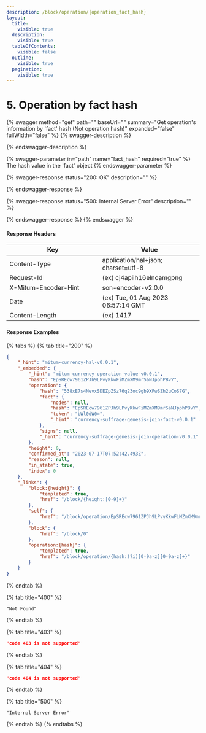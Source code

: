 ```yaml
---
description: /block/operation/{operation_fact_hash}
layout:
  title:
    visible: true
  description:
    visible: true
  tableOfContents:
    visible: false
  outline:
    visible: true
  pagination:
    visible: true
---
```


# 5. Operation by fact hash

{% swagger method="get" path="" baseUrl="" summary="Get operation's information by 'fact' hash (Not operation hash)" expanded="false" fullWidth="false" %}
{% swagger-description %}

{% endswagger-description %}

{% swagger-parameter in="path" name="fact_hash" required="true" %}
The hash value in the 'fact' object
{% endswagger-parameter %}

{% swagger-response status="200: OK" description="" %}

{% endswagger-response %}

{% swagger-response status="500: Internal Server Error" description="" %}

{% endswagger-response %}
{% endswagger %}



#### Response Headers

<table><thead><tr><th width="226">Key</th><th>Value</th></tr></thead><tbody><tr><td>Content-Type</td><td>application/hal+json; charset=utf-8</td></tr><tr><td>Request-Id</td><td>(ex) cj4apiih16elnoamgpng</td></tr><tr><td>X-Mitum-Encoder-Hint</td><td>son-encoder-v2.0.0</td></tr><tr><td>Date</td><td>(ex) Tue, 01 Aug 2023 06:57:14 GMT</td></tr><tr><td>Content-Length</td><td>(ex) 1417</td></tr></tbody></table>



#### Response Examples

{% tabs %}
{% tab title="200" %}
```json
{
    "_hint": "mitum-currency-hal-v0.0.1",
    "_embedded": {
        "_hint": "mitum-currency-operation-value-v0.0.1",
        "hash": "EpSREcw7961ZPJh9LPvyKkwFiMZmXM9mrSaNJpphPBvY",
        "operation": {
            "hash": "538xE7s4NevxSDEZpZSz76q23oc9gb9XPwSZh2uCoS7G",
            "fact": {
                "nodes": null,
                "hash": "EpSREcw7961ZPJh9LPvyKkwFiMZmXM9mrSaNJpphPBvY",
                "token": "bWl0dW0=",
                "_hint": "currency-suffrage-genesis-join-fact-v0.0.1"
            },
            "signs": null,
            "_hint": "currency-suffrage-genesis-join-operation-v0.0.1"
        },
        "height": 0,
        "confirmed_at": "2023-07-17T07:52:42.493Z",
        "reason": null,
        "in_state": true,
        "index": 0
    },
    "_links": {
        "block:{height}": {
            "templated": true,
            "href": "/block/{height:[0-9]+}"
        },
        "self": {
            "href": "/block/operation/EpSREcw7961ZPJh9LPvyKkwFiMZmXM9mrSaNJpphPBvY"
        },
        "block": {
            "href": "/block/0"
        },
        "operation:{hash}": {
            "templated": true,
            "href": "/block/operation/{hash:(?i)[0-9a-z][0-9a-z]+}"
        }
    }
}
```
{% endtab %}

{% tab title="400" %}
```
"Not Found"
```
{% endtab %}

{% tab title="403" %}
```json
"code 403 is not supported"
```
{% endtab %}

{% tab title="404" %}
```json
"code 404 is not supported"
```
{% endtab %}

{% tab title="500" %}
```
"Internal Server Error"
```
{% endtab %}
{% endtabs %}

